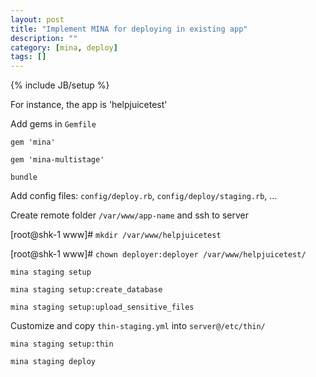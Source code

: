 ```yaml
---
layout: post
title: "Implement MINA for deploying in existing app"
description: ""
category: [mina, deploy]
tags: []
---
```

{% include JB/setup %}

For instance, the app is 'helpjuicetest'

Add gems in `Gemfile`

`gem 'mina'`

`gem 'mina-multistage'`

`bundle`

Add config files: `config/deploy.rb`, `config/deploy/staging.rb`, ...

Create remote folder `/var/www/app-name` and ssh to server

[root@shk-1 www]# `mkdir /var/www/helpjuicetest`

[root@shk-1 www]# `chown deployer:deployer /var/www/helpjuicetest/`


```mina staging setup```

```mina staging setup:create_database```

```mina staging setup:upload_sensitive_files```

Customize and copy `thin-staging.yml` into `server@/etc/thin/`

```mina staging setup:thin```

```mina staging deploy```

